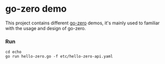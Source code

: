 # go-zero demo
This project contains different [go-zero](https://github.com/zeromicro/go-zero) demos, it's mainly used to familiar with the usage and design of go-zero.

### Run
```
cd echo
go run hello-zero.go -f etc/hello-zero-api.yaml
```

